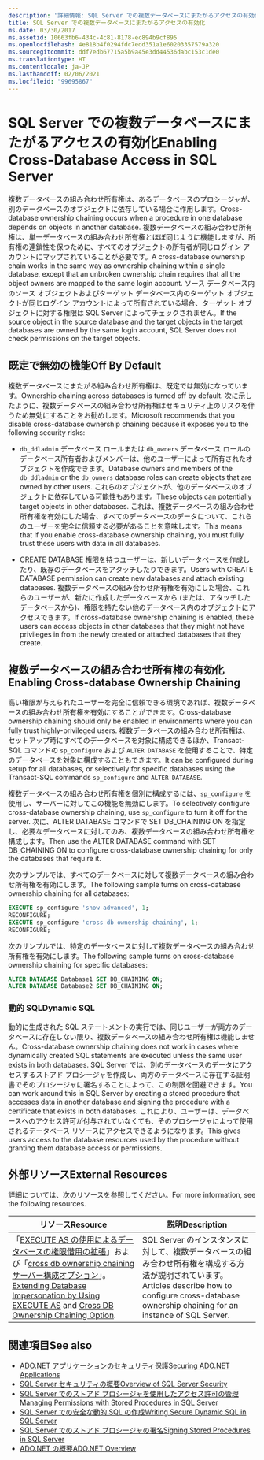 ```yaml
---
description: '詳細情報: SQL Server での複数データベースにまたがるアクセスの有効化'
title: SQL Server での複数データベースにまたがるアクセスの有効化
ms.date: 03/30/2017
ms.assetid: 10663fb6-434c-4c81-8178-ec894b9cf895
ms.openlocfilehash: 4e818b4f0294fdc7edd351a1e60203357579a320
ms.sourcegitcommit: ddf7edb67715a5b9a45e3dd44536dabc153c1de0
ms.translationtype: HT
ms.contentlocale: ja-JP
ms.lasthandoff: 02/06/2021
ms.locfileid: "99695867"
---
```

# <a name="enabling-cross-database-access-in-sql-server"></a><span data-ttu-id="3df1d-103">SQL Server での複数データベースにまたがるアクセスの有効化</span><span class="sxs-lookup"><span data-stu-id="3df1d-103">Enabling Cross-Database Access in SQL Server</span></span>

<span data-ttu-id="3df1d-104">複数データベースの組み合わせ所有権は、あるデータベースのプロシージャが、別のデータベースのオブジェクトに依存している場合に作用します。</span><span class="sxs-lookup"><span data-stu-id="3df1d-104">Cross-database ownership chaining occurs when a procedure in one database depends on objects in another database.</span></span> <span data-ttu-id="3df1d-105">複数データベースの組み合わせ所有権は、単一データベースの組み合わせ所有権とほぼ同じように機能しますが、所有権の連鎖性を保つために、すべてのオブジェクトの所有者が同じログイン アカウントにマップされていることが必要です。</span><span class="sxs-lookup"><span data-stu-id="3df1d-105">A cross-database ownership chain works in the same way as ownership chaining within a single database, except that an unbroken ownership chain requires that all the object owners are mapped to the same login account.</span></span> <span data-ttu-id="3df1d-106">ソース データベース内のソース オブジェクトおよびターゲット データベース内のターゲット オブジェクトが同じログイン アカウントによって所有されている場合、ターゲット オブジェクトに対する権限は SQL Server によってチェックされません。</span><span class="sxs-lookup"><span data-stu-id="3df1d-106">If the source object in the source database and the target objects in the target databases are owned by the same login account, SQL Server does not check permissions on the target objects.</span></span>  
  
## <a name="off-by-default"></a><span data-ttu-id="3df1d-107">既定で無効の機能</span><span class="sxs-lookup"><span data-stu-id="3df1d-107">Off By Default</span></span>  

 <span data-ttu-id="3df1d-108">複数データベースにまたがる組み合わせ所有権は、既定では無効になっています。</span><span class="sxs-lookup"><span data-stu-id="3df1d-108">Ownership chaining across databases is turned off by default.</span></span> <span data-ttu-id="3df1d-109">次に示したように、複数データベースの組み合わせ所有権はセキュリティ上のリスクを伴うため無効にすることをお勧めします。</span><span class="sxs-lookup"><span data-stu-id="3df1d-109">Microsoft recommends that you disable cross-database ownership chaining because it exposes you to the following security risks:</span></span>  
  
- <span data-ttu-id="3df1d-110">`db_ddladmin` データベース ロールまたは `db_owners` データベース ロールのデータベース所有者およびメンバーは、他のユーザーによって所有されたオブジェクトを作成できます。</span><span class="sxs-lookup"><span data-stu-id="3df1d-110">Database owners and members of the `db_ddladmin` or the `db_owners` database roles can create objects that are owned by other users.</span></span> <span data-ttu-id="3df1d-111">これらのオブジェクトが、他のデータベースのオブジェクトに依存している可能性もあります。</span><span class="sxs-lookup"><span data-stu-id="3df1d-111">These objects can potentially target objects in other databases.</span></span> <span data-ttu-id="3df1d-112">これは、複数データベースの組み合わせ所有権を有効にした場合、すべてのデータベースのデータについて、これらのユーザーを完全に信頼する必要があることを意味します。</span><span class="sxs-lookup"><span data-stu-id="3df1d-112">This means that if you enable cross-database ownership chaining, you must fully trust these users with data in all databases.</span></span>  
  
- <span data-ttu-id="3df1d-113">CREATE DATABASE 権限を持つユーザーは、新しいデータベースを作成したり、既存のデータベースをアタッチしたりできます。</span><span class="sxs-lookup"><span data-stu-id="3df1d-113">Users with CREATE DATABASE permission can create new databases and attach existing databases.</span></span> <span data-ttu-id="3df1d-114">複数データベースの組み合わせ所有権を有効にした場合、これらのユーザーが、新たに作成したデータベースから (または、アタッチしたデータベースから)、権限を持たない他のデータベース内のオブジェクトにアクセスできます。</span><span class="sxs-lookup"><span data-stu-id="3df1d-114">If cross-database ownership chaining is enabled, these users can access objects in other databases that they might not have privileges in from the newly created or attached databases that they create.</span></span>  
  
## <a name="enabling-cross-database-ownership-chaining"></a><span data-ttu-id="3df1d-115">複数データベースの組み合わせ所有権の有効化</span><span class="sxs-lookup"><span data-stu-id="3df1d-115">Enabling Cross-database Ownership Chaining</span></span>  

 <span data-ttu-id="3df1d-116">高い権限が与えられたユーザーを完全に信頼できる環境であれば、複数データベースの組み合わせ所有権を有効にすることができます。</span><span class="sxs-lookup"><span data-stu-id="3df1d-116">Cross-database ownership chaining should only be enabled in environments where you can fully trust highly-privileged users.</span></span> <span data-ttu-id="3df1d-117">複数データベースの組み合わせ所有権は、セットアップ時にすべてのデータベースを対象に構成できるほか、Transact-SQL コマンドの `sp_configure` および `ALTER DATABASE` を使用することで、特定のデータベースを対象に構成することもできます。</span><span class="sxs-lookup"><span data-stu-id="3df1d-117">It can be configured during setup for all databases, or selectively for specific databases using the Transact-SQL commands `sp_configure` and `ALTER DATABASE`.</span></span>  
  
 <span data-ttu-id="3df1d-118">複数データベースの組み合わせ所有権を個別に構成するには、`sp_configure` を使用し、サーバーに対してこの機能を無効にします。</span><span class="sxs-lookup"><span data-stu-id="3df1d-118">To selectively configure cross-database ownership chaining, use `sp_configure` to turn it off for the server.</span></span> <span data-ttu-id="3df1d-119">次に、ALTER DATABASE コマンドで SET DB_CHAINING ON を指定し、必要なデータベースに対してのみ、複数データベースの組み合わせ所有権を構成します。</span><span class="sxs-lookup"><span data-stu-id="3df1d-119">Then use the ALTER DATABASE command with SET DB_CHAINING ON to configure cross-database ownership chaining for only the databases that require it.</span></span>  
  
 <span data-ttu-id="3df1d-120">次のサンプルでは、すべてのデータベースに対して複数データベースの組み合わせ所有権を有効にします。</span><span class="sxs-lookup"><span data-stu-id="3df1d-120">The following sample turns on cross-database ownership chaining for all databases:</span></span>  
  
```sql
EXECUTE sp_configure 'show advanced', 1;  
RECONFIGURE;  
EXECUTE sp_configure 'cross db ownership chaining', 1;  
RECONFIGURE;  
```  
  
 <span data-ttu-id="3df1d-121">次のサンプルでは、特定のデータベースに対して複数データベースの組み合わせ所有権を有効にします。</span><span class="sxs-lookup"><span data-stu-id="3df1d-121">The following sample turns on cross-database ownership chaining for specific databases:</span></span>  
  
```sql
ALTER DATABASE Database1 SET DB_CHAINING ON;  
ALTER DATABASE Database2 SET DB_CHAINING ON;  
```  
  
### <a name="dynamic-sql"></a><span data-ttu-id="3df1d-122">動的 SQL</span><span class="sxs-lookup"><span data-stu-id="3df1d-122">Dynamic SQL</span></span>  

 <span data-ttu-id="3df1d-123">動的に生成された SQL ステートメントの実行では、同じユーザーが両方のデータベースに存在しない限り、複数データベースの組み合わせ所有権は機能しません。</span><span class="sxs-lookup"><span data-stu-id="3df1d-123">Cross-database ownership chaining does not work in cases where dynamically created SQL statements are executed unless the same user exists in both databases.</span></span> <span data-ttu-id="3df1d-124">SQL Server では、別のデータベースのデータにアクセスするストアド プロシージャを作成し、両方のデータベースに存在する証明書でそのプロシージャに署名することによって、この制限を回避できます。</span><span class="sxs-lookup"><span data-stu-id="3df1d-124">You can work around this in SQL Server by creating a stored procedure that accesses data in another database and signing the procedure with a certificate that exists in both databases.</span></span> <span data-ttu-id="3df1d-125">これにより、ユーザーは、データベースへのアクセス許可が付与されていなくても、そのプロシージャによって使用されるデータベース リソースにアクセスできるようになります。</span><span class="sxs-lookup"><span data-stu-id="3df1d-125">This gives users access to the database resources used by the procedure without granting them database access or permissions.</span></span>  
  
## <a name="external-resources"></a><span data-ttu-id="3df1d-126">外部リソース</span><span class="sxs-lookup"><span data-stu-id="3df1d-126">External Resources</span></span>  

 <span data-ttu-id="3df1d-127">詳細については、次のリソースを参照してください。</span><span class="sxs-lookup"><span data-stu-id="3df1d-127">For more information, see the following resources.</span></span>  
  
|<span data-ttu-id="3df1d-128">リソース</span><span class="sxs-lookup"><span data-stu-id="3df1d-128">Resource</span></span>|<span data-ttu-id="3df1d-129">説明</span><span class="sxs-lookup"><span data-stu-id="3df1d-129">Description</span></span>|  
|--------------|-----------------|  
|<span data-ttu-id="3df1d-130">「[EXECUTE AS の使用によるデータベースの権限借用の拡張](/previous-versions/sql/sql-server-2008-r2/ms188304(v=sql.105))」および「[cross db ownership chaining サーバー構成オプション](/sql/database-engine/configure-windows/cross-db-ownership-chaining-server-configuration-option)」。</span><span class="sxs-lookup"><span data-stu-id="3df1d-130">[Extending Database Impersonation by Using EXECUTE AS](/previous-versions/sql/sql-server-2008-r2/ms188304(v=sql.105)) and [Cross DB Ownership Chaining Option](/sql/database-engine/configure-windows/cross-db-ownership-chaining-server-configuration-option).</span></span>|<span data-ttu-id="3df1d-131">SQL Server のインスタンスに対して、複数データベースの組み合わせ所有権を構成する方法が説明されています。</span><span class="sxs-lookup"><span data-stu-id="3df1d-131">Articles describe how to configure cross-database ownership chaining for an instance of SQL Server.</span></span>|  
  
## <a name="see-also"></a><span data-ttu-id="3df1d-132">関連項目</span><span class="sxs-lookup"><span data-stu-id="3df1d-132">See also</span></span>

- [<span data-ttu-id="3df1d-133">ADO.NET アプリケーションのセキュリティ保護</span><span class="sxs-lookup"><span data-stu-id="3df1d-133">Securing ADO.NET Applications</span></span>](../securing-ado-net-applications.md)
- [<span data-ttu-id="3df1d-134">SQL Server セキュリティの概要</span><span class="sxs-lookup"><span data-stu-id="3df1d-134">Overview of SQL Server Security</span></span>](overview-of-sql-server-security.md)
- [<span data-ttu-id="3df1d-135">SQL Server でのストアド プロシージャを使用したアクセス許可の管理</span><span class="sxs-lookup"><span data-stu-id="3df1d-135">Managing Permissions with Stored Procedures in SQL Server</span></span>](managing-permissions-with-stored-procedures-in-sql-server.md)
- [<span data-ttu-id="3df1d-136">SQL Server での安全な動的 SQL の作成</span><span class="sxs-lookup"><span data-stu-id="3df1d-136">Writing Secure Dynamic SQL in SQL Server</span></span>](writing-secure-dynamic-sql-in-sql-server.md)
- [<span data-ttu-id="3df1d-137">SQL Server でのストアド プロシージャの署名</span><span class="sxs-lookup"><span data-stu-id="3df1d-137">Signing Stored Procedures in SQL Server</span></span>](signing-stored-procedures-in-sql-server.md)
- [<span data-ttu-id="3df1d-138">ADO.NET の概要</span><span class="sxs-lookup"><span data-stu-id="3df1d-138">ADO.NET Overview</span></span>](../ado-net-overview.md)
